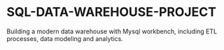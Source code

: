 # SQL-DATA-WAREHOUSE-PROJECT
Building a modern data warehouse with Mysql workbench, including ETL processes, data modeling and analytics.
